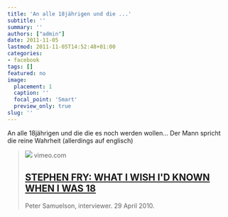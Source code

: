 ```yaml
---
title: 'An alle 18jährigen und die ...'
subtitle: ''
summary: ''
authors: ["admin"]
date: 2011-11-05
lastmod: 2011-11-05T14:52:48+01:00
categories:
- facebook
tags: []
featured: no
image:
  placement: 1
  caption: ''
  focal_point: 'Smart'
  preview_only: true
slug: ''
---
```

An alle 18jährigen und die die es noch werden wollen... Der Mann spricht die reine Wahrheit (allerdings auf englisch)
> [![](https://i.vimeocdn.com/video/508077428-1b8fedb88f2ffb4173ab65f92e8f28dcfede7c0e7e236eb2436ea151816bf0f6-d?f=webp)](http://vimeo.com/11414505)
> vimeo.com
> ## [STEPHEN FRY: WHAT I WISH I'D KNOWN WHEN I WAS 18](http://vimeo.com/11414505)
>
>Peter Samuelson, interviewer. 29 April 2010.

